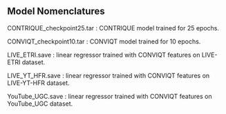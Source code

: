 ## Model Nomenclatures

CONTRIQUE_checkpoint25.tar : CONTRIQUE model trained for 25 epochs.

CONVIQT_checkpoint10.tar : CONVIQT model trained for 10 epochs.

LIVE_ETRI.save : linear regressor trained with CONVIQT features on LIVE-ETRI dataset.

LIVE_YT_HFR.save : linear regressor trained with CONVIQT features on LIVE-YT-HFR dataset.

YouTube_UGC.save : linear regressor trained with CONVIQT features on YouTube_UGC dataset.
